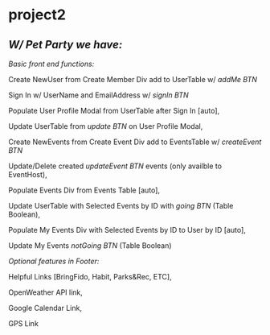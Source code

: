 # project2

## _W/ Pet Party we have:_

_Basic front end functions:_

Create NewUser from Create Member Div add to UserTable w/ *addMe BTN*

Sign In w/ UserName and EmailAddress w/ *signIn BTN*

Populate User Profile Modal from UserTable after Sign In [auto],

Update UserTable from *update BTN* on User Profile Modal,

Create NewEvents from Create Event Div add to EventsTable w/ *createEvent BTN*

Update/Delete created *updateEvent BTN* events (only availble to EventHost),

Populate Events Div from Events Table [auto],

Update UserTable with Selected Events by ID with *going BTN* (Table Boolean),

Populate My Events Div with Selected Events by ID to User by ID [auto],

Update My Events *notGoing BTN* (Table Boolean)

_Optional features in Footer:_

Helpful Links [BringFido, Habit, Parks&Rec, ETC],

OpenWeather API link,

Google Calendar Link,

GPS Link